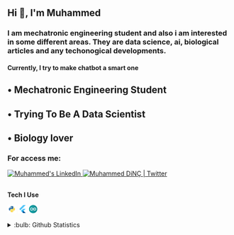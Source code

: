 
## Hi 👋, I'm Muhammed
### I am mechatronic engineering student and also i am interested in some different areas. They are data science, ai, biological articles and any techonogical developments. 

#### Currently, I try to make chatbot a smart one

## &#8226; Mechatronic Engineering Student 
## &#8226; Trying To Be A Data Scientist

## &#8226; Biology lover 

### For access me:  
<a href="https://www.linkedin.com/in/muhammeddinc/">
  <img  alt="Muhammed's LinkedIn" width="22px" src="https://raw.githubusercontent.com/hussainweb/hussainweb/main/icons/linkedin.png" />
</a>
<a href="https://twitter.com/muhammeddincmdx">
  <img  alt="Muhammed DiNÇ | Twitter" width="22px" src="https://raw.githubusercontent.com/peterthehan/peterthehan/master/assets/twitter.svg" />
</a>


<br/>
<br/>


**Tech I Use**
 <br/>

<code><img height="20" src="https://raw.githubusercontent.com/github/explore/80688e429a7d4ef2fca1e82350fe8e3517d3494d/topics/python/python.png"></code>
<code><img height="20" src="https://raw.githubusercontent.com/github/explore/80688e429a7d4ef2fca1e82350fe8e3517d3494d/topics/flutter/flutter.png"></code>
<code><img height="20" src="https://raw.githubusercontent.com/github/explore/80688e429a7d4ef2fca1e82350fe8e3517d3494d/topics/arduino/arduino.png"></code>



<details>
 <summary> :bulb:  Github Statistics  </summary> 


<p align="center"> <img src="https://github-readme-stats.vercel.app/api?username=muhammeddincmdx&show_icons=true&theme=gotham" alt="muhammeddincmdx" />

![Top Langs](https://github-readme-stats.vercel.app/api/top-langs/?username=muhammeddincmdx&hide=TeX&layout=compact)

[twitter]: https://twitter.com/muhammeddincmdx
[linkedin]: https://www.linkedin.com/in/muhammeddinc/


</details>



